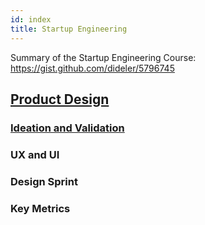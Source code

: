 ```yaml
---
id: index
title: Startup Engineering
---
```


Summary of the Startup Engineering Course: https://gist.github.com/dideler/5796745

## [Product Design](https://eu.udacity.com/course/product-design--ud509)

### [Ideation and Validation]((https://blog.prototypr.io/product-design-by-google-part-1-b14e55688b33))

### UX and UI

### Design Sprint

### Key Metrics